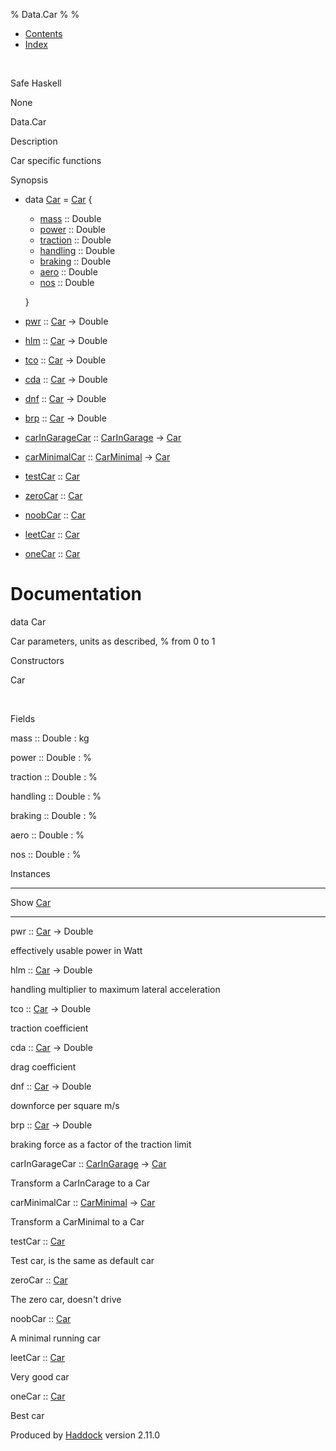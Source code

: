 % Data.Car
% 
% 

-   [Contents](index.html)
-   [Index](doc-index.html)

 

Safe Haskell

None

Data.Car

Description

Car specific functions

Synopsis

-   data [Car](#t:Car) = [Car](#v:Car) {
    -   [mass](#v:mass) :: Double
    -   [power](#v:power) :: Double
    -   [traction](#v:traction) :: Double
    -   [handling](#v:handling) :: Double
    -   [braking](#v:braking) :: Double
    -   [aero](#v:aero) :: Double
    -   [nos](#v:nos) :: Double

    }
-   [pwr](#v:pwr) :: [Car](Data-Car.html#t:Car) -\> Double
-   [hlm](#v:hlm) :: [Car](Data-Car.html#t:Car) -\> Double
-   [tco](#v:tco) :: [Car](Data-Car.html#t:Car) -\> Double
-   [cda](#v:cda) :: [Car](Data-Car.html#t:Car) -\> Double
-   [dnf](#v:dnf) :: [Car](Data-Car.html#t:Car) -\> Double
-   [brp](#v:brp) :: [Car](Data-Car.html#t:Car) -\> Double
-   [carInGarageCar](#v:carInGarageCar) ::
    [CarInGarage](Model-CarInGarage.html#t:CarInGarage) -\>
    [Car](Data-Car.html#t:Car)
-   [carMinimalCar](#v:carMinimalCar) ::
    [CarMinimal](Model-CarMinimal.html#t:CarMinimal) -\>
    [Car](Data-Car.html#t:Car)
-   [testCar](#v:testCar) :: [Car](Data-Car.html#t:Car)
-   [zeroCar](#v:zeroCar) :: [Car](Data-Car.html#t:Car)
-   [noobCar](#v:noobCar) :: [Car](Data-Car.html#t:Car)
-   [leetCar](#v:leetCar) :: [Car](Data-Car.html#t:Car)
-   [oneCar](#v:oneCar) :: [Car](Data-Car.html#t:Car)

Documentation
=============

data Car

Car parameters, units as described, % from 0 to 1

Constructors

Car

 

Fields

mass :: Double
:   kg

power :: Double
:   %

traction :: Double
:   %

handling :: Double
:   %

braking :: Double
:   %

aero :: Double
:   %

nos :: Double
:   %

Instances

  --------------------------------- ---
  Show [Car](Data-Car.html#t:Car)    
  --------------------------------- ---

pwr :: [Car](Data-Car.html#t:Car) -\> Double

effectively usable power in Watt

hlm :: [Car](Data-Car.html#t:Car) -\> Double

handling multiplier to maximum lateral acceleration

tco :: [Car](Data-Car.html#t:Car) -\> Double

traction coefficient

cda :: [Car](Data-Car.html#t:Car) -\> Double

drag coefficient

dnf :: [Car](Data-Car.html#t:Car) -\> Double

downforce per square m/s

brp :: [Car](Data-Car.html#t:Car) -\> Double

braking force as a factor of the traction limit

carInGarageCar :: [CarInGarage](Model-CarInGarage.html#t:CarInGarage)
-\> [Car](Data-Car.html#t:Car)

Transform a CarInCarage to a Car

carMinimalCar :: [CarMinimal](Model-CarMinimal.html#t:CarMinimal) -\>
[Car](Data-Car.html#t:Car)

Transform a CarMinimal to a Car

testCar :: [Car](Data-Car.html#t:Car)

Test car, is the same as default car

zeroCar :: [Car](Data-Car.html#t:Car)

The zero car, doesn't drive

noobCar :: [Car](Data-Car.html#t:Car)

A minimal running car

leetCar :: [Car](Data-Car.html#t:Car)

Very good car

oneCar :: [Car](Data-Car.html#t:Car)

Best car

Produced by [Haddock](http://www.haskell.org/haddock/) version 2.11.0
